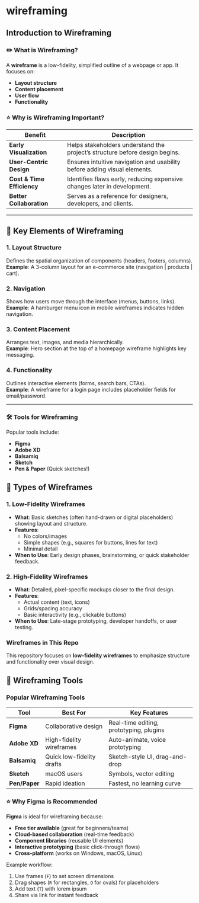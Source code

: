 # wireframing

## Introduction to Wireframing  

### :pencil2: What is Wireframing?  
A **wireframe** is a low-fidelity, simplified outline of a webpage or app. It focuses on:  
- **Layout structure**  
- **Content placement**  
- **User flow**  
- **Functionality**  

### :star: Why is Wireframing Important?  

| Benefit | Description |  
|---------|------------|  
| **Early Visualization** | Helps stakeholders understand the project’s structure before design begins. |  
| **User-Centric Design** | Ensures intuitive navigation and usability before adding visual elements. |  
| **Cost & Time Efficiency** | Identifies flaws early, reducing expensive changes later in development. |  
| **Better Collaboration** | Serves as a reference for designers, developers, and clients. |  

---

## :triangular_ruler: Key Elements of Wireframing  

### 1. Layout Structure  
Defines the spatial organization of components (headers, footers, columns).  
**Example**: A 3-column layout for an e-commerce site (navigation | products | cart).  

### 2. Navigation  
Shows how users move through the interface (menus, buttons, links).  
**Example**: A hamburger menu icon in mobile wireframes indicates hidden navigation.  

### 3. Content Placement  
Arranges text, images, and media hierarchically.  
**Example**: Hero section at the top of a homepage wireframe highlights key messaging.  

### 4. Functionality  
Outlines interactive elements (forms, search bars, CTAs).  
**Example**: A wireframe for a login page includes placeholder fields for email/password.  

---

### :hammer_and_wrench: Tools for Wireframing  
Popular tools include:  
- **Figma**  
- **Adobe XD**  
- **Balsamiq**  
- **Sketch**  
- **Pen & Paper** (Quick sketches!)  

## :art: Types of Wireframes

### 1. Low-Fidelity Wireframes
- **What**: Basic sketches (often hand-drawn or digital placeholders) showing layout and structure.
- **Features**:  
  - No colors/images  
  - Simple shapes (e.g., squares for buttons, lines for text)  
  - Minimal detail  
- **When to Use**: Early design phases, brainstorming, or quick stakeholder feedback.

### 2. High-Fidelity Wireframes
- **What**: Detailed, pixel-specific mockups closer to the final design.
- **Features**:  
  - Actual content (text, icons)  
  - Grids/spacing accuracy  
  - Basic interactivity (e.g., clickable buttons)  
- **When to Use**: Late-stage prototyping, developer handoffs, or user testing.

### Wireframes in This Repo
This repository focuses on **low-fidelity wireframes** to emphasize structure and functionality over visual design.

## :wrench: Wireframing Tools

### Popular Wireframing Tools
| Tool         | Best For                  | Key Features                          |
|--------------|---------------------------|---------------------------------------|
| **Figma**    | Collaborative design      | Real-time editing, prototyping, plugins |
| **Adobe XD** | High-fidelity wireframes  | Auto-animate, voice prototyping       |
| **Balsamiq** | Quick low-fidelity drafts | Sketch-style UI, drag-and-drop        |
| **Sketch**   | macOS users               | Symbols, vector editing               |
| **Pen/Paper**| Rapid ideation            | Fastest, no learning curve           |

### :star: Why Figma is Recommended
**Figma** is ideal for wireframing because:
- **Free tier available** (great for beginners/teams)
- **Cloud-based collaboration** (real-time feedback)
- **Component libraries** (reusable UI elements)
- **Interactive prototyping** (basic click-through flows)
- **Cross-platform** (works on Windows, macOS, Linux)

Example workflow:  
1. Use frames (`F`) to set screen dimensions  
2. Drag shapes (`R` for rectangles, `O` for ovals) for placeholders  
3. Add text (`T`) with lorem ipsum  
4. Share via link for instant feedback  

